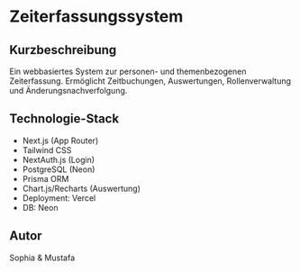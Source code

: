 # Zeiterfassungssystem

## Kurzbeschreibung
Ein webbasiertes System zur personen- und themenbezogenen Zeiterfassung. Ermöglicht Zeitbuchungen, Auswertungen, Rollenverwaltung und Änderungsnachverfolgung.

## Technologie-Stack
- Next.js (App Router)
- Tailwind CSS
- NextAuth.js (Login)
- PostgreSQL (Neon)
- Prisma ORM
- Chart.js/Recharts (Auswertung)
- Deployment: Vercel
- DB: Neon

## Autor
Sophia & Mustafa